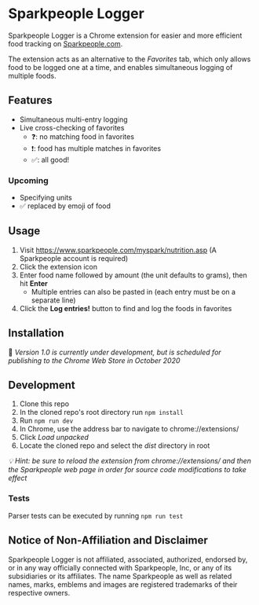 # Sparkpeople Logger
Sparkpeople Logger is a Chrome extension for easier and more efficient food tracking on [Sparkpeople.com](https://www.sparkpeople.com).

The extension acts as an alternative to the *Favorites* tab, which only allows food to be logged one at a time, and enables simultaneous logging of multiple foods.

## Features
- Simultaneous multi-entry logging
- Live cross-checking of favorites
    - :question:: no matching food in favorites
    - :exclamation:: food has multiple matches in favorites
    - :white_check_mark:: all good!
### Upcoming
- Specifying units
- :white_check_mark: replaced by emoji of food

## Usage
1. Visit https://www.sparkpeople.com/myspark/nutrition.asp (A Sparkpeople account is required)
2. Click the extension icon
3. Enter food name followed by amount (the unit defaults to grams), then hit **Enter** 
    * Multiple entries can also be pasted in (each entry must be on a separate line)
4. Click the **Log entries!** button to find and log the foods in favorites

## Installation
 :construction: *Version 1.0 is currently under development, but is scheduled for publishing to the Chrome Web Store in October 2020*

## Development
1. Clone this repo
2. In the cloned repo's root directory run `npm install`
3. Run `npm run dev`
4. In Chrome, use the address bar to navigate to chrome://extensions/
5. Click *Load unpacked*
6. Locate the cloned repo and select the *dist* directory in root

*:bulb: Hint: be sure to reload the extension from chrome://extensions/ and then the Sparkpeople web page in order for source code modifications to take effect*

### Tests
Parser tests can be executed by running `npm run test`

## Notice of Non-Affiliation and Disclaimer
Sparkpeople Logger is not affiliated, associated, authorized, endorsed by, or in any way officially connected with Sparkpeople, Inc, or any of its subsidiaries or its affiliates.
The name Sparkpeople as well as related names, marks, emblems and images are registered trademarks of their respective owners.